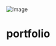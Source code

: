 ![Image](https://github.com/user-attachments/assets/3045ec4d-f129-4ae2-8be5-16586c3fa49f)

# portfolio

